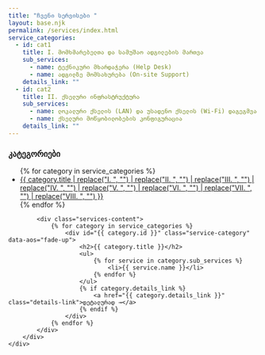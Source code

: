 ```yaml
---
title: "ჩვენი სერვისები "
layout: base.njk
permalink: /services/index.html
service_categories:
  - id: cat1
    title: I. მომხმარებელთა და სამუშაო ადგილების მართვა
    sub_services:
      - name: ტექნიკური მხარდაჭერა (Help Desk)
      - name: ადგილზე მომსახურება (On-site Support)
    details_link: ""
  - id: cat2
    title: II. ქსელური ინფრასტრუქტურა
    sub_services:
      - name: ლოკალური ქსელის (LAN) და უსადენო ქსელის (Wi-Fi) დაგეგმვა და მართვა
      - name: ქსელური მოწყობილობების კონფიგურაცია
    details_link: ""
---
```


<section class="services-page-section">
    <div class="container">
        <div class="services-page-layout">
            <aside class="services-nav" data-aos="fade-right">
                <h3>კატეგორიები</h3>
                <ul>
                    {% for category in service_categories %}
                        <li><a href="#{{ category.id }}">{{ category.title | replace("I. ", "") | replace("II. ", "") | replace("III. ", "") | replace("IV. ", "") | replace("V. ", "") | replace("VI. ", "") | replace("VII. ", "") | replace("VIII. ", "") }}</a></li>
                    {% endfor %}
                </ul>
            </aside>

            <div class="services-content">
                {% for category in service_categories %}
                    <div id="{{ category.id }}" class="service-category" data-aos="fade-up">
                        <h2>{{ category.title }}</h2>
                        <ul>
                            {% for service in category.sub_services %}
                                <li>{{ service.name }}</li>
                            {% endfor %}
                        </ul>
                        {% if category.details_link %}
                            <a href="{{ category.details_link }}" class="details-link">დეტალურად →</a>
                        {% endif %}
                    </div>
                {% endfor %}
            </div>
        </div>
    </div>
</section>
